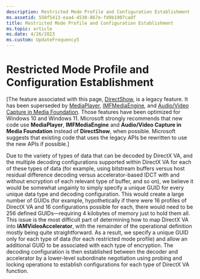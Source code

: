 ```yaml
---
description: Restricted Mode Profile and Configuration Establishment
ms.assetid: 550f5413-eaa4-4530-867e-fd9b1907cadf
title: Restricted Mode Profile and Configuration Establishment
ms.topic: article
ms.date: 4/26/2023
ms.custom: UpdateFrequency5
---
```


# Restricted Mode Profile and Configuration Establishment

\[The feature associated with this page, [DirectShow](/windows/win32/directshow/directshow), is a legacy feature. It has been superseded by [MediaPlayer](/uwp/api/Windows.Media.Playback.MediaPlayer), [IMFMediaEngine](/windows/win32/api/mfmediaengine/nn-mfmediaengine-imfmediaengine), and [Audio/Video Capture in Media Foundation](windows/win32/medfound/audio-video-capture-in-media-foundation). Those features have been optimized for Windows 10 and Windows 11. Microsoft strongly recommends that new code use **MediaPlayer**, **IMFMediaEngine** and **Audio/Video Capture in Media Foundation** instead of **DirectShow**, when possible. Microsoft suggests that existing code that uses the legacy APIs be rewritten to use the new APIs if possible.\]

Due to the variety of types of data that can be decoded by DirectX VA, and the multiple decoding configurations supported within DirectX VA for each of these types of data (for example, using bitstream buffers versus host residual difference decoding versus accelerator-based IDCT with and without encryption of each relevant type of buffer, and so on), we believe it would be somewhat ungainly to simply specify a unique GUID for every unique data type and decoding configuration. This would create a large number of GUIDs (for example, hypothetically if there were 16 profiles of DirectX VA and 16 configurations possible for each, there would need to be 256 defined GUIDs—requiring 4 kilobytes of memory just to hold them all. This issue is the most difficult part of determining how to map DirectX VA into **IAMVideoAccelerator**, with the remainder of the operational definition mostly being quite straightforward. As a result, we specify a unique GUID only for each type of data (for each restricted mode profile) and allow an additional GUID to be associated with each type of encryption. The decoding configuration is then established between the decoder and accelerator by a lower-level subordinate negotiation using probing and locking operations to establish configurations for each type of DirectX VA function.

 

 



